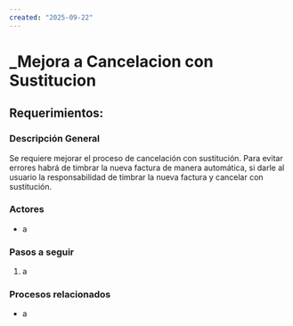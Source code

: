 ```yaml
---
created: "2025-09-22"
---
```


# _Mejora a Cancelacion con Sustitucion
## Requerimientos:
### Descripción General
Se requiere mejorar el proceso de cancelación con sustitución. Para evitar errores habrá de timbrar la nueva factura de manera automática, si darle al usuario la  responsabilidad de timbrar la nueva factura y cancelar con sustitución.

### Actores
- a

### Pasos a seguir
1. a

### Procesos relacionados 
- a